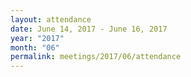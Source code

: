 ```yaml
---
layout: attendance
date: June 14, 2017 - June 16, 2017
year: "2017"
month: "06"
permalink: meetings/2017/06/attendance
---
```


